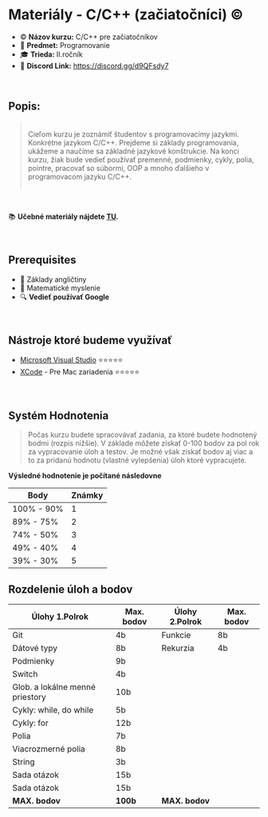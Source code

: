 # Materiály - C/C++ (začiatočníci) ©️

* ©️ **Názov kurzu:** C/C++ pre začiatočníkov
* 📙 **Predmet:** Programovanie
* 🎓 **Trieda:** II.ročník
* 💬 **Discord Link:** https://discord.gg/d9QFsdy7

</br>  

## **Popis:**  
> <br/> 
> Cieľom kurzu je zoznámiť študentov s programovacímy jazykmi. Konkrétne jazykom C/C++. Prejdeme si základy programovania, ukážeme a naučíme sa základné jazykové konštrukcie. Na konci kurzu, žiak bude vedieť používať premenné, podmienky, cykly, polia, pointre, pracovať so súbormi, OOP a mnoho ďalšieho v programovacom jazyku C/C++.
> <br/> <br>
<br/>

📚 **Učebné materiály nájdete [TU](https://www.w3schools.com/cpp/default.asp).**

<br/>

## **Prerequisites**
* 🏴󠁧󠁢󠁥󠁮󠁧󠁿 Základy angličtiny
* 🧮 Matematické myslenie
* 🔍 **Vedieť používať Google**    

<br/>

## **Nástroje ktoré budeme využívať**
* [Microsoft Visual Studio](https://visualstudio.microsoft.com/cs/) ⭐⭐⭐⭐⭐ 
* [XCode]() - Pre Mac zariadenia ⭐⭐⭐⭐⭐

<br/>

## **Systém Hodnotenia**
> Počas kurzu budete spracovávať zadania, za ktoré budete hodnotený bodmi (rozpis nižšie).
> V základe môžete získať 0-100 bodov za pol rok za vypracovanie úloh a testov. 
> Je možné však získať bodov aj viac a to za pridanú hodnotu (vlastné vylepšenia) úloh ktoré vypracujete.

**Výsledné hodnotenie je počítané následovne**

Body | Známky
------------ | -------------
100% - 90% | 1
89% - 75% | 2
74% - 50% | 3
49% - 40% | 4
39% - 30% | 5

## **Rozdelenie úloh a bodov**

 Úlohy 1.Polrok | Max. bodov |  Úlohy 2.Polrok | Max. bodov
------------ | ------------- | ------------- | -------------
Git | 4b | Funkcie | 8b
Dátové typy | 8b | Rekurzia | 4b
Podmienky | 9b |  | 
Switch | 4b | | 
Glob. a lokálne menné priestory | 10b |  | 
Cykly: while, do while | 5b |  | 
Cykly: for  | 12b |  | 
Polia | 7b |  | 
Viacrozmerné polia | 8b |  |
String | 3b |  |
Sada otázok | 15b |  | 
Sada otázok | 15b |  | 
**MAX. bodov** | **100b** | **MAX. bodov** | 

